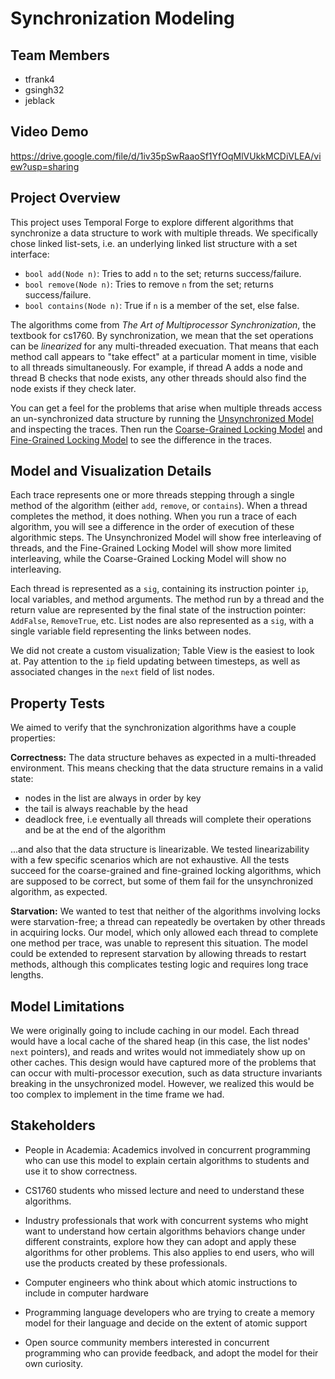 # Synchronization Modeling

## Team Members

- tfrank4
- gsingh32
- jeblack

## Video Demo

https://drive.google.com/file/d/1iv35pSwRaaoSf1YfOqMlVUkkMCDiVLEA/view?usp=sharing

## Project Overview

This project uses Temporal Forge to explore different algorithms that synchronize a data structure to work with multiple threads. We specifically chose linked list-sets, i.e. an underlying linked list structure with a set interface:

- `bool add(Node n)`: Tries to add `n` to the set; returns success/failure.
- `bool remove(Node n)`: Tries to remove `n` from the set; returns success/failure.
- `bool contains(Node n)`: True if `n` is a member of the set, else false.

The algorithms come from _The Art of Multiprocessor Synchronization_, the textbook for cs1760. By synchronization, we mean that the set operations can be _linearized_ for any multi-threaded execuation. That means that each method call appears to "take effect" at a particular moment in time, visible to all threads simultaneously. For example, if thread A adds a node and thread B checks that node exists, any other threads should also find the node exists if they check later.

You can get a feel for the problems that arise when multiple threads access an un-synchronized data structure by running the [Unsynchronized Model](/unsynchronized.frg) and inspecting the traces. Then run the [Coarse-Grained Locking Model](/coarse-grained-locking.frg) and [Fine-Grained Locking Model](/fine-grained-locking.frg) to see the difference in the traces.

## Model and Visualization Details

Each trace represents one or more threads stepping through a single method of the algorithm (either `add`, `remove`, or `contains`). When a thread completes the method, it does nothing. When you run a trace of each algorithm, you will see a difference in the order of execution of these algorithmic steps. The Unsynchronized Model will show free interleaving of threads, and the Fine-Grained Locking Model will show more limited interleaving, while the Coarse-Grained Locking Model will show no interleaving.

Each thread is represented as a `sig`, containing its instruction pointer `ip`, local variables, and method arguments. The method run by a thread and the return value are represented by the final state of the instruction pointer: `AddFalse`, `RemoveTrue`, etc. List nodes are also represented as a `sig`, with a single variable field representing the links between nodes.

We did not create a custom visualization; Table View is the easiest to look at. Pay attention to the `ip` field updating between timesteps, as well as associated changes in the `next` field of list nodes.

## Property Tests

We aimed to verify that the synchronization algorithms have a couple properties:

**Correctness:** The data structure behaves as expected in a multi-threaded environment. This means checking that the data structure remains in a valid state:

- nodes in the list are always in order by key
- the tail is always reachable by the head
- deadlock free, i.e eventually all threads will complete their operations and be at the end of the algorithm

...and also that the data structure is linearizable. We tested linearizability with a few specific scenarios which are not exhaustive. All the tests succeed for the coarse-grained and fine-grained locking algorithms, which are supposed to be correct, but some of them fail for the unsynchronized algorithm, as expected.

**Starvation:** We wanted to test that neither of the algorithms involving locks were starvation-free; a thread can repeatedly be overtaken by other threads in acquiring locks. Our model, which only allowed each thread to complete one method per trace, was unable to represent this situation. The model could be extended to represent starvation by allowing threads to restart methods, although this complicates testing logic and requires long trace lengths.

## Model Limitations

We were originally going to include caching in our model. Each thread would have a local cache of the shared heap (in this case, the list nodes' `next` pointers), and reads and writes would not immediately show up on other caches. This design would have captured more of the problems that can occur with multi-processor execution, such as data structure invariants breaking in the unsychronized model. However, we realized this would be too complex to implement in the time frame we had.

## Stakeholders

- People in Academia: Academics involved in concurrent programming who can use this model to explain certain algorithms to students and use it to show correctness.

- CS1760 students who missed lecture and need to understand these algorithms.

- Industry professionals that work with concurrent systems who might want to understand how certain algorithms behaviors change under different constraints, explore how they can adopt and apply these algorithms for other problems. This also applies to end users, who will use the products created by these professionals.

- Computer engineers who think about which atomic instructions to include in computer hardware

- Programming language developers who are trying to create a memory model for their language and decide on the extent of atomic support

- Open source community members interested in concurrent programming who can provide feedback, and adopt the model for their own curiosity.
